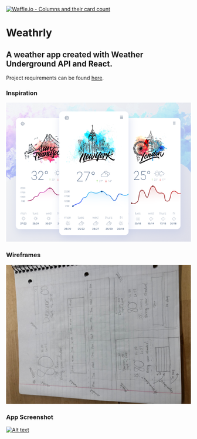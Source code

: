 [![Waffle.io - Columns and their card count](https://badge.waffle.io/colehart/weathrly.svg?columns=all)](https://waffle.io/colehart/weathrly)

# Weathrly
## A weather app created with Weather Underground API and React.

Project requirements can be found [here](http://frontend.turing.io/projects/weathrly.html).

### Inspiration
![Alt text](./src/assets/images/inspiration.png "Inspiration")

### Wireframes
![Alt text](./src/assets/images/wireframe.jpg "Wireframes")

### App Screenshot
[![Alt text](./src/assets/images/AppScreenShot.png "App Screenshot")](https://colehart.github.io/weathrly/)